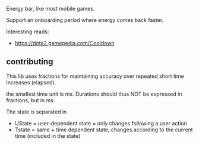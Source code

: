 
Energy bar, like most mobile games.

Support an onboarding period where energy comes back faster.

Interesting reads:
* https://dota2.gamepedia.com/Cooldown

## contributing

This lib uses fractions for maintaining accuracy over repeated short time increases (elapsed).

the smallest time unit is ms. Durations should thus NOT be expressed in fractions, but in ms.

The state is separated in
- UState = user-dependent state = only changes following a user action
- Tstate = same + time dependent state, changes according to the current time (included in the state)
